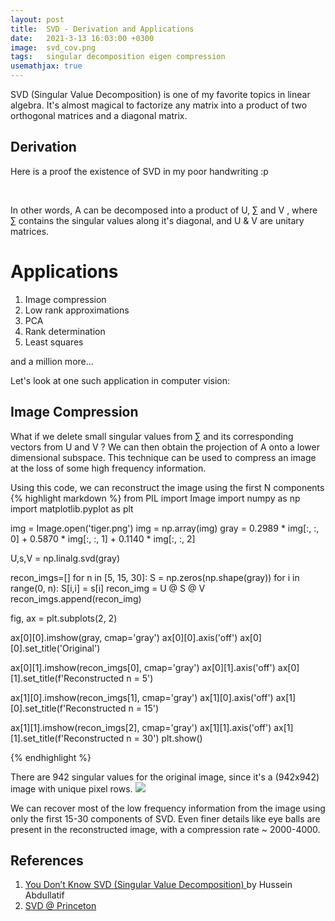 ```yaml
---
layout: post
title:  SVD - Derivation and Applications
date:   2021-3-13 16:03:00 +0300
image:  svd_cov.png
tags:   singular decomposition eigen compression
usemathjax: true
---
```


SVD (Singular Value Decomposition) is one of my favorite topics in linear algebra.
It's almost magical to factorize any matrix into a product of two orthogonal matrices and a diagonal matrix.

## Derivation

Here is a proof the existence of SVD in my poor handwriting :p

<object data="{{site.baseurl}}/img/SVD.pdf" width="1000" height="1000" type='application/pdf'></object>
<br>

In other words, A can be decomposed into a product of U, &sum; and V , where &sum; contains the singular values along it's
diagonal, and U & V are unitary matrices.

# Applications

1. Image compression
2. Low rank approximations
3. PCA 
4. Rank determination
5. Least squares

and a million more...

Let's look at one such application in computer vision:

## Image Compression

What if we delete small singular values from &sum; and its corresponding vectors from U and V ? We can then obtain the 
projection of A onto a lower dimensional subspace. This technique can be used to compress an image at the loss of
some high frequency information.

Using this code, we can reconstruct the image using the first N components 
{% highlight markdown %}
from PIL import Image
import numpy as np
import matplotlib.pyplot as plt

img = Image.open('tiger.png')
img = np.array(img)
gray = 0.2989 * img[:, :, 0] + 0.5870 * img[:, :, 1] + 0.1140 * img[:, :, 2]

U,s,V = np.linalg.svd(gray)

recon_imgs=[]
for n in [5, 15, 30]:
    S = np.zeros(np.shape(gray))
    for i in range(0, n):
        S[i,i] = s[i]
    recon_img = U @ S @ V
    recon_imgs.append(recon_img)


fig, ax = plt.subplots(2, 2)

ax[0][0].imshow(gray, cmap='gray')
ax[0][0].axis('off')
ax[0][0].set_title('Original')

ax[0][1].imshow(recon_imgs[0], cmap='gray')
ax[0][1].axis('off')
ax[0][1].set_title(f'Reconstructed n = 5')

ax[1][0].imshow(recon_imgs[1], cmap='gray')
ax[1][0].axis('off')
ax[1][0].set_title(f'Reconstructed n = 15')

ax[1][1].imshow(recon_imgs[2], cmap='gray')
ax[1][1].axis('off')
ax[1][1].set_title(f'Reconstructed n = 30')
plt.show()

{% endhighlight %}

There are 942 singular values for the original image, since it's a (942x942) image with unique pixel rows.
![]({{site.baseurl}}/img/svd_tiger_res.png)

We can recover most of the low frequency information from the image using only the first 15-30 components of SVD. Even
finer details like eye balls are present in the reconstructed image, with a compression rate ~ 2000-4000.

## References

1. <a href="https://towardsdatascience.com/svd-8c2f72e264f">You Don’t Know SVD (Singular Value Decomposition) </a> by Hussein Abdullatif
2. <a href="https://www.cs.princeton.edu/courses/archive/spring12/cos598C/svdchapter.pdf"> SVD @ Princeton </a>